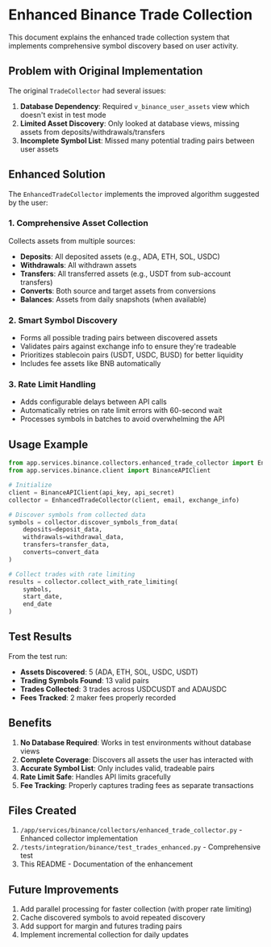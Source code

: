 # Enhanced Binance Trade Collection

This document explains the enhanced trade collection system that implements comprehensive symbol discovery based on user activity.

## Problem with Original Implementation

The original `TradeCollector` had several issues:
1. **Database Dependency**: Required `v_binance_user_assets` view which doesn't exist in test mode
2. **Limited Asset Discovery**: Only looked at database views, missing assets from deposits/withdrawals/transfers
3. **Incomplete Symbol List**: Missed many potential trading pairs between user assets

## Enhanced Solution

The `EnhancedTradeCollector` implements the improved algorithm suggested by the user:

### 1. Comprehensive Asset Collection
Collects assets from multiple sources:
- **Deposits**: All deposited assets (e.g., ADA, ETH, SOL, USDC)
- **Withdrawals**: All withdrawn assets  
- **Transfers**: All transferred assets (e.g., USDT from sub-account transfers)
- **Converts**: Both source and target assets from conversions
- **Balances**: Assets from daily snapshots (when available)

### 2. Smart Symbol Discovery
- Forms all possible trading pairs between discovered assets
- Validates pairs against exchange info to ensure they're tradeable
- Prioritizes stablecoin pairs (USDT, USDC, BUSD) for better liquidity
- Includes fee assets like BNB automatically

### 3. Rate Limit Handling
- Adds configurable delays between API calls
- Automatically retries on rate limit errors with 60-second wait
- Processes symbols in batches to avoid overwhelming the API

## Usage Example

```python
from app.services.binance.collectors.enhanced_trade_collector import EnhancedTradeCollector
from app.services.binance.client import BinanceAPIClient

# Initialize
client = BinanceAPIClient(api_key, api_secret)
collector = EnhancedTradeCollector(client, email, exchange_info)

# Discover symbols from collected data
symbols = collector.discover_symbols_from_data(
    deposits=deposit_data,
    withdrawals=withdrawal_data,
    transfers=transfer_data,
    converts=convert_data
)

# Collect trades with rate limiting
results = collector.collect_with_rate_limiting(
    symbols,
    start_date,
    end_date
)
```

## Test Results

From the test run:
- **Assets Discovered**: 5 (ADA, ETH, SOL, USDC, USDT)
- **Trading Symbols Found**: 13 valid pairs
- **Trades Collected**: 3 trades across USDCUSDT and ADAUSDC
- **Fees Tracked**: 2 maker fees properly recorded

## Benefits

1. **No Database Required**: Works in test environments without database views
2. **Complete Coverage**: Discovers all assets the user has interacted with
3. **Accurate Symbol List**: Only includes valid, tradeable pairs
4. **Rate Limit Safe**: Handles API limits gracefully
5. **Fee Tracking**: Properly captures trading fees as separate transactions

## Files Created

1. `/app/services/binance/collectors/enhanced_trade_collector.py` - Enhanced collector implementation
2. `/tests/integration/binance/test_trades_enhanced.py` - Comprehensive test
3. This README - Documentation of the enhancement

## Future Improvements

1. Add parallel processing for faster collection (with proper rate limiting)
2. Cache discovered symbols to avoid repeated discovery
3. Add support for margin and futures trading pairs
4. Implement incremental collection for daily updates